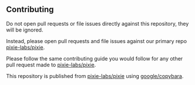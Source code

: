 ## Contributing

Do not open pull requests or file issues directly against this repository, they will be ignored.

Instead, please open pull requests and file issues against our primary repo [pixie-labs/pixie](https://github.com/pixie-labs/pixie/).

Please follow the same contributing guide you would follow for any other pull request made to [pixie-labs/pixie](https://github.com/pixie-labs/pixie/).

This repository is published from [pixie-labs/pixie](https://github.com/pixie-labs/pixie/) using [google/copybara](https://github.com/google/copybara).
